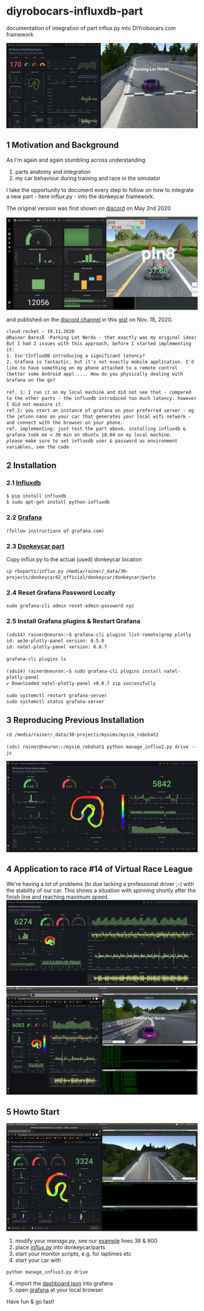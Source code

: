 # diyrobocars-influxdb-part
documentation of integration of part influx.py into DIYrobocars.com framework

![](images/race_monitor_v4.png)

## 1 Motivation and Background
As I'm again and again stumbling across understanding 
1. parts anatomy and integration
2. my car behaviour during training and race in the simulator

I take the opportunity to document every step to follow on how to integrate a new part - here influx.py - into the donkeycar framework.

The original version was first shown on [discord](https://discord.com/channels/662098530411741184/694603353061195916/705903432120270920) on May 2nd 2020 

![](images/racemonitor-firstdemo.png)

and published on the [discord channel](https://discord.com/channels/662098530411741184/671604287419187200/778673564387639367) in this [gist](https://gist.github.com/Heavy02011/0c31b8cd6025f50e7387456b25bffc20) on Nov. 18, 2020.

```
cloud-rocket — 19.11.2020
@Rainer Bareiß ·Parking Lot Nerds - that exactly was my original idea! But I had 2 issues with this approach, before I started implementing it:
1. Isn'tInfluxDB introducing a significant latency?
2. Grafana is fantastic, but it's not exactly mobile application. I'd like to have something on my phone attached to a remote control (better some Android app)..... How do you physically dealing with Grafana on the go?

ref. 1: I ran it on my local machine and did not see that - compared to the other parts - the influxdb introduced too much latency. however I did not measure it.
ref.2: you start an instance of grafana on your preferred server - eg the jetson nano on your car that generates your local wifi network - and connect with the browser on your phone.
ref. implementing: just test the part above. installing influxdb & grafana took me < 30 min on Ubuntu 18.04 on my local machine.
please make sure to set influxdb user & password as environment variables, see the code 

```

## 2 Installation

### 2.1 [Influxdb](https://github.com/influxdata/influxdb-python)
```
$ pip install influxdb
$ sudo apt-get install python-influxdb
```

### 2.2 [Grafana](https://grafana.com/)
```
(follow instructions of grafana.com)
```
### 2.3 [Donkeycar part](https://github.com/Heavy02011/50-donkey/tree/master/rbxparts)
Copy influx.py to the actual (used) donkeycar location
```
cp rbxparts/influx.py /media/rainer/_data/30-projects/donkeycar42_official/donkeycar/donkeycar/parts
```

### 2.4 Reset Grafana Password Locally
```
sudo grafana-cli admin reset-admin-password xyz
```

### 2.5 Install Grafana plugins & Restart Grafana
```
(sds14) rainer@neuron:~$ grafana-cli plugins list-remote|grep plotly
id: ae3e-plotly-panel version: 0.5.0
id: natel-plotly-panel version: 0.0.7

grafana-cli plugins ls

(sds14) rainer@neuron:~$ sudo grafana-cli plugins install natel-plotly-panel
✔ Downloaded natel-plotly-panel v0.0.7 zip successfully

sudo systemctl restart grafana-server
sudo systemctl status grafana-server
```

## 3 Reproducing Previous Installation
```
cd /media/rainer/_data/30-projects/mysims/mysim_robohat2

(sds) rainer@neuron:~/mysim_robohat$ python manage_influx2.py drive --js
```
![](images/dashboard_back2.png)

## 4 Application to race #14 of Virtual Race League
We're having a lot of problems (to due lacking a professional driver ;-) with the stability of our car. This shows a situation with spinning shortly after the finish line and reaching maximum speed.
![](images/racing-data.png)
![](images/racing.png)

## 5 Howto Start
![](images/race-monitor-setup.png)

1. modify your *manage.py*, see our [example](mycar/manage_influx3.py) lines 38 & 800
2. place [*influx.py*](https://github.com/Heavy02011/diyrobocars-influxdb-part/blob/main/parts/influx.py) into donkeycar/parts
3. start your monitor scripts, e.g. for laptimes etc
4. start your car with
```
python manage_influx3.py drive
```
4. import the [dashboard json](grafana-dashboard/DIYrobocars-RacingDashboard-V2_InfluxPart-1641727550054.json) into grafana
5. open [grafana](http://127.0.0.1:3000) at your local browser

Have fun & go fast!
